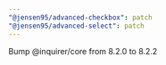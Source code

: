 ```yaml
---
"@jensen95/advanced-checkbox": patch
"@jensen95/advanced-select": patch
---
```


Bump @inquirer/core from 8.2.0 to 8.2.2

